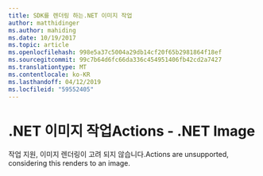 ```yaml
---
title: SDK를 렌더링 하는.NET 이미지 작업
author: matthidinger
ms.author: mahiding
ms.date: 10/19/2017
ms.topic: article
ms.openlocfilehash: 998e5a37c5004a29db14cf20f65b2981864f18ef
ms.sourcegitcommit: 99c7b64d6fc66da336c454951406fb42cd2a7427
ms.translationtype: MT
ms.contentlocale: ko-KR
ms.lasthandoff: 04/12/2019
ms.locfileid: "59552405"
---
```

# <a name="actions---net-image"></a><span data-ttu-id="d3e76-102">.NET 이미지 작업</span><span class="sxs-lookup"><span data-stu-id="d3e76-102">Actions - .NET Image</span></span>

<span data-ttu-id="d3e76-103">작업 지원, 이미지 렌더링이 고려 되지 않습니다.</span><span class="sxs-lookup"><span data-stu-id="d3e76-103">Actions are unsupported, considering this renders to an image.</span></span>